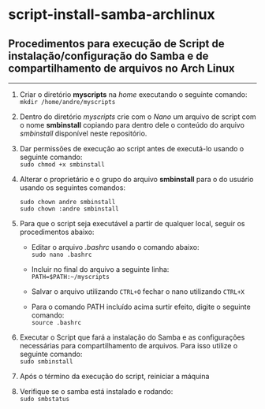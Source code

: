 # script-install-samba-archlinux
## Procedimentos para execução de Script de instalação/configuração do Samba e de compartilhamento de arquivos no Arch Linux
---

1) Criar o diretório **myscripts** na _home_ executando o seguinte comando:</br>
  `mkdir /home/andre/myscripts`
2) Dentro do diretório _myscripts_ crie com o _Nano_ um arquivo de script com o nome **smbinstall** copiando para dentro dele o conteúdo do arquivo _smbinstall_ disponível neste repositório.</br>

3) Dar permissões de execução ao script antes de executá-lo usando o seguinte comando:</br>
  `sudo chmod +x smbinstall` </br>
4) Alterar o proprietário e o grupo do arquivo **smbinstall** para o do usuário usando os seguintes comandos:</br>
   ```
   sudo chown andre smbinstall
   sudo chown :andre smbinstall
   ```
5) Para que o script seja executável a partir de qualquer local, seguir os procedimentos abaixo:</br>
   -  Editar o arquivo _.bashrc_ usando o comando abaixo:</br>
    `sudo nano .bashrc`

   - Incluir no final do arquivo a seguinte linha:</br>
     `PATH=$PATH:~/myscripts`
    
   - Salvar o arquivo utilizando `CTRL+O` fechar o nano utilizando `CTRL+X`</br>
   
   - Para o comando PATH incluído acima surtir efeito, digite o seguinte comando:</br>
     `source .bashrc`
  
6) Executar o Script que fará a instalação do Samba e as configurações necessárias para compartilhamento de arquivos.
   Para isso utilize o seguinte comando:</br>
   `sudo smbinstall`
7) Após o término da execução do script, reiniciar a máquina

8) Verifique se o samba está instalado e rodando:</br>
``sudo smbstatus``
